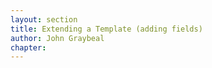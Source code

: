 ```yaml
---
layout: section
title: Extending a Template (adding fields)
author: John Graybeal
chapter: 
---
```

